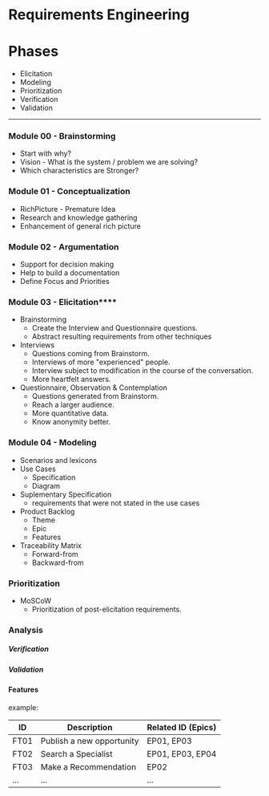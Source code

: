 # Requirements Engineering

# Phases
- Elicitation
- Modeling
- Prioritization
- Verification
- Validation

---

### Module 00 - Brainstorming
* Start with why?
* Vision - What is the system / problem we are solving?
* Which characteristics are Stronger?

### Module 01 - Conceptualization
* RichPicture - Premature Idea
* Research and knowledge gathering
* Enhancement of general rich picture

### Module 02 - Argumentation
* Support for decision making
* Help to build a documentation
* Define Focus and Priorities

### Module 03 - Elicitation****
* Brainstorming
  - Create the Interview and Questionnaire questions.
  - Abstract resulting requirements from other techniques
* Interviews
  - Questions coming from Brainstorm.
  - Interviews of more "experienced" people.
  - Interview subject to modification in the course of the conversation.
  - More heartfelt answers.
* Questionnaire, Observation & Contemplation
  - Questions generated from Brainstorm.
  - Reach a larger audience.
  - More quantitative data.
  - Know anonymity better.

### Module 04 - Modeling
* Scenarios and lexicons
* Use Cases 
  - Specification
  - Diagram
* Suplementary Specification
  - requirements that were not stated in the use cases
* Product Backlog
  - Theme
  - Epic
  - Features
* Traceability Matrix
  - Forward-from
  - Backward-from 

### Prioritization
* MoSCoW
  - Prioritization of post-elicitation requirements.

### Analysis

##### Verification

##### Validation



#### Features
example: 

|ID|Description|Related ID (Epics)| 
|--|---|---|
|FT01| Publish a new opportunity| EP01, EP03|
|FT02| Search a Specialist| EP01, EP03, EP04|
|FT03| Make a Recommendation | EP02|
|...| ... | ... |
